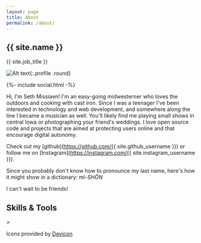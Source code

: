 ```yaml
---
layout: page
title: About
permalink: /about/
---
```


<div class="profile-wrapper">

<div class="profile container card" markdown="1">

## {{ site.name }}

{{ site.job_title }}

![Alt text](https://avatars.githubusercontent.com/u/97685638?v=4){:.profile .round}

<div class="flex-row">
{%- include social.html -%}
</div>

</div>

<div markdown="1" class="container about">

Hi, I'm Seth Missiaen! I'm an easy-going midwesterner who loves the outdoors and cooking with cast iron. Since I was a teenager I've been interested in technology and web development, and somewhere along the line I became a musician as well. You'll likely find me playing small shows in central Iowa or photographing your friend's weddings. I love open source code and projects that are aimed at protecting users online and that encourage digital autonomy.

Check out my [github](https://github.com/{{ site.github_username }}) or follow me on [Instagram](https://instagram.com/{{ site.instagram_username }}).

Since you probably don't know how to pronounce my last name, here's how it might show in a dictionary: mĭ-*SHŎN*

I can't wait to be friends!

</div>

<div class="container card skills flex-row">

<h2>Skills & Tools</h2>
<div class="flex-row icon-list">
<i class="devicon-react-original-wordmark colored" title="React" alt="React"></i>
<i class="devicon-css3-plain-wordmark colored" title="css3" alt="css3"></i>
<i class="devicon-html5-plain-wordmark colored" title="html5" alt="html5"></i>
<i class="devicon-javascript-plain colored" title="javascript" alt="javascript"></i>
<i class="devicon-bash-plain colored" title="bash" alt="bash"></i>
<i class="devicon-express-original colored" title="express.js" alt="express"></i>
<i class="devicon-sequelize-plain colored" title="sequelize" alt="sequelize"></i>
<i class="devicon-sqlite-plain colored" title="sqlite"  alt="sqlite"></i>
<i class="devicon-nodejs-plain colored" title="nodejs" alt="nodejs"></i>
<i class="devicon-amozonwebservices-plain colored" title="Amazon Web Services" alt="Amazon Web Services"></i>
<i class="devicon-git-plain colored" title="git" alt="git"></i>
<i class="devicon-github-original-wordmark colored" title="git" alt="git"></i>
<i class="devicon-vscode-plain colored" title="vscode" alt="vscode"></i>
<i class="devicon-npm-original-wordmark colored" title="npm" alt="npm"></i>
<i class="devicon-ruby-plain colored" title="ruby" alt="ruby"></i>
<i class="devicon-photoshop-plain colored" title="photoshop" alt="photoshop"></i>
<i class="devicon-markdown-original colored" title="markdown" alt="markdown"></i>
<i class="devicon-php-plain colored" title="PHP" alt="PHP">></i>
<i class="devicon-wordpress-plain colored" title="wordpress" alt="wordpress"></i>
<i class="devicon-linux-plain colored" title="linux" alt="linux"></i>
<i class="devicon-gimp-plain colored" title="gimp" alt="gimp"></i>
</div>
<p class="footer-text">Icons provided by <a href="https://devicon.dev">Devicon</a></p>
<p class="footer-text footer-icon"><a href="https://devicon.dev"><i class="devicon-devicon-plain"></i></a></p>
</div>
</div>

